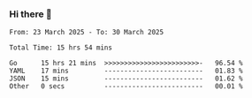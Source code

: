 ### Hi there 👋

<!--
**zhumeme/zhumeme** is a ✨ _special_ ✨ repository because its `README.md` (this file) appears on your GitHub profile.

Here are some ideas to get you started:

- 🔭 I’m currently working on ...
- 🌱 I’m currently learning ...
- 👯 I’m looking to collaborate on ...
- 🤔 I’m looking for help with ...
- 💬 Ask me about ...
- 📫 How to reach me: ...
- 😄 Pronouns: ...
- ⚡ Fun fact: ...
-->

<!--START_SECTION:waka-->

```all_time
From: 23 March 2025 - To: 30 March 2025

Total Time: 15 hrs 54 mins

Go      15 hrs 21 mins  >>>>>>>>>>>>>>>>>>>>>>>>-   96.54 %
YAML    17 mins         -------------------------   01.83 %
JSON    15 mins         -------------------------   01.62 %
Other   0 secs          -------------------------   00.01 %
```

<!--END_SECTION:waka-->
